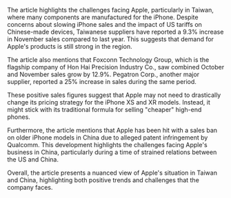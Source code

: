 The article highlights the challenges facing Apple, particularly in Taiwan, where many components are manufactured for the iPhone. Despite concerns about slowing iPhone sales and the impact of US tariffs on Chinese-made devices, Taiwanese suppliers have reported a 9.3% increase in November sales compared to last year. This suggests that demand for Apple's products is still strong in the region.

The article also mentions that Foxconn Technology Group, which is the flagship company of Hon Hai Precision Industry Co., saw combined October and November sales grow by 12.9%. Pegatron Corp., another major supplier, reported a 25% increase in sales during the same period.

These positive sales figures suggest that Apple may not need to drastically change its pricing strategy for the iPhone XS and XR models. Instead, it might stick with its traditional formula for selling "cheaper" high-end phones.

Furthermore, the article mentions that Apple has been hit with a sales ban on older iPhone models in China due to alleged patent infringement by Qualcomm. This development highlights the challenges facing Apple's business in China, particularly during a time of strained relations between the US and China.

Overall, the article presents a nuanced view of Apple's situation in Taiwan and China, highlighting both positive trends and challenges that the company faces.